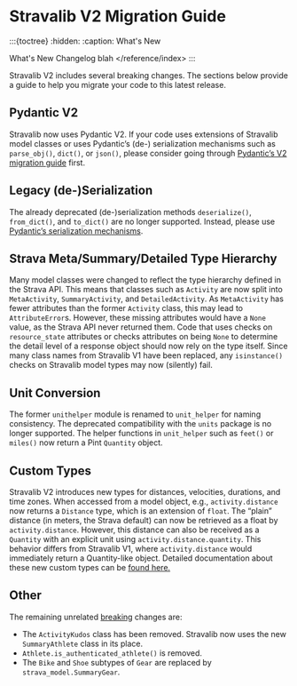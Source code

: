 # Stravalib V2 Migration Guide

:::{toctree}
:hidden:
:caption: What's New

What's New <self>
Changelog <changelog>
blah </reference/index>
:::

Stravalib V2 includes several breaking changes. The sections below provide a
guide to help you migrate your code to this
latest release.

## Pydantic V2

Stravalib now uses Pydantic V2. If your code uses extensions of Stravalib model
classes or uses Pydantic’s (de-)
serialization mechanisms such as `parse_obj()`, `dict()`, or `json()`, please
consider going
through [Pydantic’s V2 migration guide](https://docs.pydantic.dev/latest/migration/)
first.

## Legacy (de-)Serialization

The already deprecated (de-)serialization
methods `deserialize()`, `from_dict()`, and `to_dict()` are no longer
supported. Instead, please
use [Pydantic’s serialization mechanisms](https://docs.pydantic.dev/latest/concepts/serialization/).

## Strava Meta/Summary/Detailed Type Hierarchy

Many model classes were changed to reflect the type hierarchy defined in the
Strava API. This means that classes such
as `Activity` are now split into `MetaActivity`, `SummaryActivity`,
and `DetailedActivity`.
As `MetaActivity` has fewer attributes than the former `Activity` class,
this may lead to `AttributeError`s.
However, these missing attributes would have a `None` value, as the Strava API
never returned them. Code that uses
checks on `resource_state` attributes or checks attributes on being `None` to
determine the detail level of a response
object should now rely on the type itself.
Since many class names from Stravalib V1 have been replaced, any `isinstance()`
checks on Stravalib model types may
now (silently) fail.

## Unit Conversion

The former `unithelper` module is renamed to `unit_helper` for naming
consistency. The deprecated compatibility with
the `units` package is no longer supported. The helper functions
in `unit_helper` such as `feet()` or `miles()` now
return a Pint `Quantity` object.

## Custom Types

Stravalib V2 introduces new types for distances, velocities, durations, and time
zones. When accessed from a model
object, e.g., `activity.distance` now returns a `Distance` type, which is an
extension of `float`. The “plain”
distance (in meters, the Strava default) can now be retrieved as a float
by `activity.distance`. However, this distance
can also be received as a `Quantity` with an explicit unit
using `activity.distance.quantity`.
This behavior differs from Stravalib V1, where `activity.distance` would
immediately return a Quantity-like object.
Detailed documentation about these new custom types can be
[found here.](/reference/model.rst#custom-types-anchor)

## Other

The remaining unrelated [breaking](reference/) changes are:

- The `ActivityKudos` class has been removed. Stravalib now uses the
  new `SummaryAthlete` class in its place.
- `Athlete.is_authenticated_athlete()` is removed.
- The `Bike` and `Shoe` subtypes of `Gear` are replaced
  by `strava_model.SummaryGear`.
